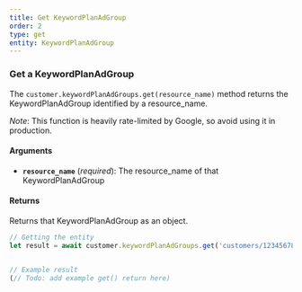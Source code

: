 ```yaml
---
title: Get KeywordPlanAdGroup
order: 2
type: get
entity: KeywordPlanAdGroup
---
```


### Get a KeywordPlanAdGroup

The `customer.keywordPlanAdGroups.get(resource_name)` method returns the KeywordPlanAdGroup identified by a resource_name.

_Note_: This function is heavily rate-limited by Google, so avoid using it in production.

#### Arguments

- **`resource_name`** (_required_): The resource_name of that KeywordPlanAdGroup

#### Returns

Returns that KeywordPlanAdGroup as an object.

```javascript
// Getting the entity
let result = await customer.keywordPlanAdGroups.get('customers/1234567890/keywordPlanAdGroups/123123123')
```

```javascript

// Example result
(// Todo: add example get() return here)

```
